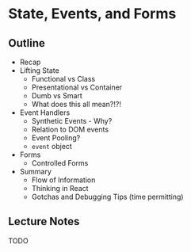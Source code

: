 State, Events, and Forms
========================

## Outline

- Recap
- Lifting State
  - Functional vs Class
  - Presentational vs Container
  - Dumb vs Smart
  - What does this all mean?!?!
- Event Handlers
  - Synthetic Events - Why?
  - Relation to DOM events
  - Event Pooling?
  - `event` object
- Forms
  - Controlled Forms
- Summary
  - Flow of Information
  - Thinking in React
  - Gotchas and Debugging Tips (time permitting)

## Lecture Notes

TODO
